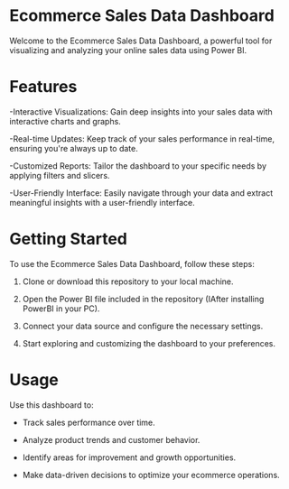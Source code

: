 # Ecommerce Sales Data Dashboard

Welcome to the Ecommerce Sales Data Dashboard, a powerful tool for visualizing and analyzing your online sales data using Power BI.

# Features

-Interactive Visualizations: Gain deep insights into your sales data with interactive charts and graphs.

-Real-time Updates: Keep track of your sales performance in real-time, ensuring you're always up to date.

-Customized Reports: Tailor the dashboard to your specific needs by applying filters and slicers.

-User-Friendly Interface: Easily navigate through your data and extract meaningful insights with a user-friendly interface.

# Getting Started

To use the Ecommerce Sales Data Dashboard, follow these steps:

1. Clone or download this repository to your local machine.

2. Open the Power BI file included in the repository (IAfter installing PowerBI in your PC).

3. Connect your data source and configure the necessary settings.

4. Start exploring and customizing the dashboard to your preferences.

# Usage

Use this dashboard to:

- Track sales performance over time.

- Analyze product trends and customer behavior.

- Identify areas for improvement and growth opportunities.

- Make data-driven decisions to optimize your ecommerce operations.


